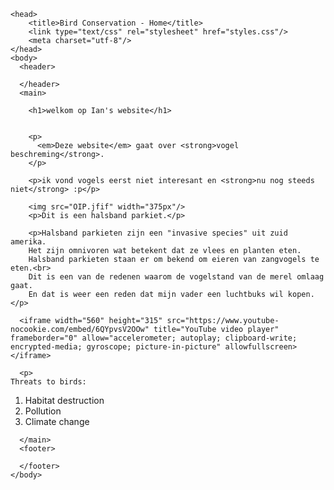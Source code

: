 <!DOCTYPE html>
<html lang="nl">
  
	<head>
		<title>Bird Conservation - Home</title>
		<link type="text/css" rel="stylesheet" href="styles.css"/>
		<meta charset="utf-8"/>
	</head>
	<body>
	  <header>
	    
	  </header>
	  <main>
	    
	    <h1>welkom op Ian's website</h1>
	    
	    
	    <p>
	      <em>Deze website</em> gaat over <strong>vogel beschreming</strong>.
	    </p>
	    
	    <p>ik vond vogels eerst niet interesant en <strong>nu nog steeds niet</strong> :p</p>
	    
	    <img src="OIP.jfif" width="375px"/>
	    <p>Dit is een halsband parkiet.</p>
	    
	    <p>Halsband parkieten zijn een "invasive species" uit zuid amerika.
	    Het zijn omnivoren wat betekent dat ze vlees en planten eten.
	    Halsband parkieten staan er om bekend om eieren van zangvogels te eten.<br>
	    Dit is een van de redenen waarom de vogelstand van de merel omlaag gaat.
	    En dat is weer een reden dat mijn vader een luchtbuks wil kopen.</p>
	  
	  <iframe width="560" height="315" src="https://www.youtube-nocookie.com/embed/6QYpvsV2OOw" title="YouTube video player" frameborder="0" allow="accelerometer; autoplay; clipboard-write; encrypted-media; gyroscope; picture-in-picture" allowfullscreen></iframe>
	  
	  <p>
    Threats to birds:
</p>
<ol>
    <li>Habitat destruction</li>
    <li>Pollution</li>
    <li>Climate change</li>
</ol>

	  
	  
	  </main>
	  <footer>
	    
	  </footer>
	</body>
</html>


